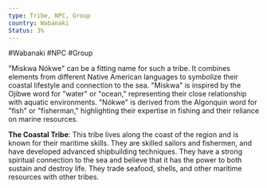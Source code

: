 ```yaml
---
type: Tribe, NPC, Group
country: Wabanaki
Status: 3%
---
```


#Wabanaki #NPC #Group 

"Miskwa Nókwe" can be a fitting name for such a tribe. It combines elements from different Native American languages to symbolize their coastal lifestyle and connection to the sea. "Miskwa" is inspired by the Ojibwe word for "water" or "ocean," representing their close relationship with aquatic environments. "Nókwe" is derived from the Algonquin word for "fish" or "fisherman," highlighting their expertise in fishing and their reliance on marine resources.




**The Coastal Tribe**: This tribe lives along the coast of the region and is known for their maritime skills. They are skilled sailors and fishermen, and have developed advanced shipbuilding techniques. They have a strong spiritual connection to the sea and believe that it has the power to both sustain and destroy life. They trade seafood, shells, and other maritime resources with other tribes.